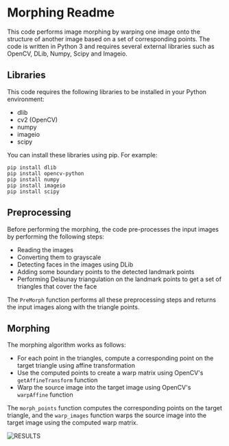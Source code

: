 # Morphing Readme

This code performs image morphing by warping one image onto the structure of another image based on a set of corresponding points. The code is written in Python 3 and requires several external libraries such as OpenCV, DLib, Numpy, Scipy and Imageio.

## Libraries

This code requires the following libraries to be installed in your Python environment:

- dlib
- cv2 (OpenCV)
- numpy
- imageio
- scipy

You can install these libraries using pip. For example:

```
pip install dlib
pip install opencv-python
pip install numpy
pip install imageio
pip install scipy
```

## Preprocessing

Before performing the morphing, the code pre-processes the input images by performing the following steps:

- Reading the images
- Converting them to grayscale
- Detecting faces in the images using DLib
- Adding some boundary points to the detected landmark points
- Performing Delaunay triangulation on the landmark points to get a set of triangles that cover the face

The `PreMorph` function performs all these preprocessing steps and returns the input images along with the triangle points.

## Morphing

The morphing algorithm works as follows:

- For each point in the triangles, compute a corresponding point on the target triangle using affine transformation
- Use the computed points to create a warp matrix using OpenCV's `getAffineTransform` function
- Warp the source image into the target image using OpenCV's `warpAffine` function

The `morph_points` function computes the corresponding points on the target triangle, and the `warp_images` function warps the source image into the target image using the computed warp matrix.

![RESULTS](https://github.com/alankritkadian/Image-Morphing/blob/master/result.gif)
